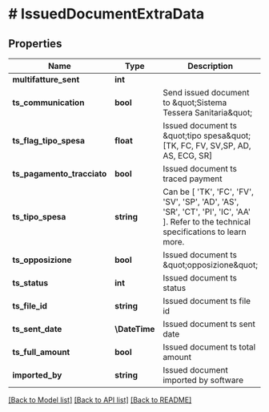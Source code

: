 # # IssuedDocumentExtraData

## Properties

Name | Type | Description | Notes
------------ | ------------- | ------------- | -------------
**multifatture_sent** | **int** |  | [optional]
**ts_communication** | **bool** | Send issued document to \&quot;Sistema Tessera Sanitaria\&quot; | [optional]
**ts_flag_tipo_spesa** | **float** | Issued document ts \&quot;tipo spesa\&quot; [TK, FC, FV, SV,SP, AD, AS, ECG, SR] | [optional]
**ts_pagamento_tracciato** | **bool** | Issued document ts traced payment | [optional]
**ts_tipo_spesa** | **string** | Can be [ &#39;TK&#39;, &#39;FC&#39;, &#39;FV&#39;, &#39;SV&#39;, &#39;SP&#39;, &#39;AD&#39;, &#39;AS&#39;, &#39;SR&#39;, &#39;CT&#39;, &#39;PI&#39;, &#39;IC&#39;, &#39;AA&#39; ]. Refer to the technical specifications to learn more. | [optional]
**ts_opposizione** | **bool** | Issued document ts \&quot;opposizione\&quot; | [optional]
**ts_status** | **int** | Issued document ts status | [optional]
**ts_file_id** | **string** | Issued document ts file id | [optional]
**ts_sent_date** | **\DateTime** | Issued document ts sent date | [optional]
**ts_full_amount** | **bool** | Issued document ts total amount | [optional]
**imported_by** | **string** | Issued document imported by software | [optional]

[[Back to Model list]](../../README.md#models) [[Back to API list]](../../README.md#endpoints) [[Back to README]](../../README.md)
